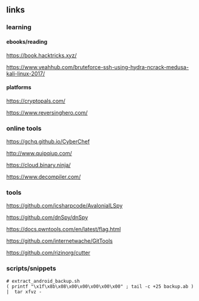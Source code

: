 ## links

### learning 

#### ebooks/reading

https://book.hacktricks.xyz/

https://www.yeahhub.com/bruteforce-ssh-using-hydra-ncrack-medusa-kali-linux-2017/



#### platforms

https://cryptopals.com/

https://www.reversinghero.com/

### online tools

[ https://gchq.github.io/CyberChef ]( https://gchq.github.io/CyberChef/#recipe=Magic(4,false,false,'')From_Base64('A-Za-z0-9%2B/%3D',true/disabled)Magic(4,true,true,'HTB%7B'/disabled)Strings('Single%20byte',4,'Alphanumeric%20%2B%20punctuation%20(A)',false/disabled)&input=TlZDaWpGN242cGVNN2E3eUxZUFpyUGdIbVdVSGk5N0xDQXpYeFNFVXJhS21l )

http://www.quipqiup.com/

https://cloud.binary.ninja/

https://www.decompiler.com/




### tools

https://github.com/icsharpcode/AvaloniaILSpy

https://github.com/dnSpy/dnSpy

https://docs.pwntools.com/en/latest/flag.html

https://github.com/internetwache/GitTools

https://github.com/rizinorg/cutter

### scripts/snippets

```SHELL
# extract_android_backup.sh
( printf "\x1f\x8b\x08\x00\x00\x00\x00\x00" ; tail -c +25 backup.ab ) |  tar xfvz -
```

